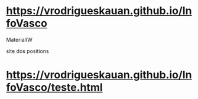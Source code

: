 # https://vrodrigueskauan.github.io/InfoVasco
MaterialIW


site dos positions

# https://vrodrigueskauan.github.io/InfoVasco/teste.html

